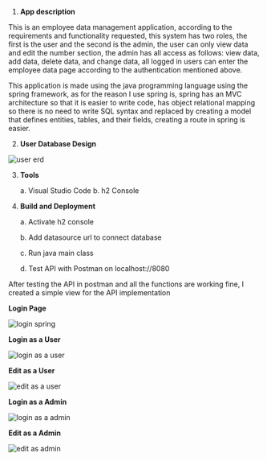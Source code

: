 1. **App description**

This is an employee data management application, according to the requirements and functionality requested, this system has two roles, the first is the user and the second is the admin, the user can only view data and edit the number section, the admin has all access as follows: view data, add data, delete data, and change data, all logged in users can enter the employee data page according to the authentication mentioned above.

This application is made using the java programming language using the spring framework, as for the reason I use spring is, spring has an MVC architecture so that it is easier to write code, has object relational mapping so there is no need to write SQL syntax and replaced by creating a model that defines entities, tables, and their fields, creating a route in spring is easier.

2. **User Database Design**

![user erd](https://user-images.githubusercontent.com/60879876/141705307-6995a95b-dc32-4fa6-a8ea-3ad3ae924123.PNG)


3. **Tools**

    a. Visual Studio Code
    b. h2 Console
  
4. **Build and Deployment**

    a. Activate h2 console
    
    b. Add datasource url to connect database
    
    c. Run java main class
    
    d. Test API with Postman on localhost://8080
    

After testing the API in postman and all the functions are working fine, I created a simple view for the API implementation

**Login Page**

![login spring](https://user-images.githubusercontent.com/60879876/141715869-ef809263-e13f-4d5e-916e-5930ed4c05d5.PNG)

**Login as a User**

![login as a user](https://user-images.githubusercontent.com/60879876/141715915-4a397f9c-1ca6-4630-8270-d29b89c38d6d.PNG)

**Edit as a User**

![edit as a user](https://user-images.githubusercontent.com/60879876/141715976-cbf5b561-d580-4a38-983c-0f6573af9f52.PNG)

**Login as a Admin**

![login as a admin](https://user-images.githubusercontent.com/60879876/141715991-da5a4541-1046-4871-a442-4551aa725c18.PNG)

**Edit as a Admin**

![edit as admin](https://user-images.githubusercontent.com/60879876/141716228-7ed1329c-5f43-4f7e-a41d-2c7b0b02894d.PNG)



